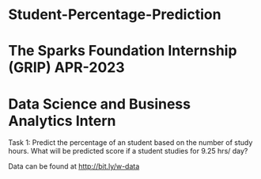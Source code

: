 # Student-Percentage-Prediction
# The Sparks Foundation Internship (GRIP) APR-2023
# Data Science and Business Analytics Intern

Task 1: Predict the percentage of an student based on the number of study hours. What will be predicted score if a student studies for 9.25 hrs/ day?

Data can be found at http://bit.ly/w-data
